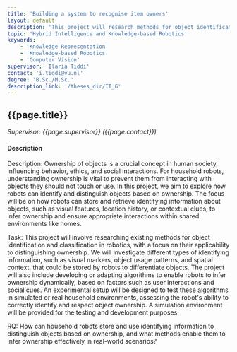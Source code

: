 ```yaml
---
title: 'Building a system to recognise item owners'
layout: default
description: 'This project will research methods for object identification and classification in robotics to distinguish ownership of objects.'
topic: 'Hybrid Intelligence and Knowledge-based Robotics'
keywords: 
    - 'Knowledge Representation'
    - 'Knowledge-based Robotics'
    - 'Computer Vision'
supervisor: 'Ilaria Tiddi'
contact: 'i.tiddi@vu.nl'
degree: 'B.Sc./M.Sc.'
description_link: '/theses_dir/IT_6'
---
```


<!-- The informtation below doesn´t need to be adjusted. It is automatically pulled from the frontmatter-->
## {{page.title}} 
*Supervisor: {{page.supervisor}} ({{page.contact}})*

#### Description

Description: Ownership of objects is a crucial concept in human society, influencing behavior, ethics, and social interactions. For household robots, understanding ownership is vital to prevent them from interacting with objects they should not touch or use. In this project, we aim to explore how robots can identify and distinguish objects based on ownership. The focus will be on how robots can store and retrieve identifying information about objects, such as visual features, location history, or contextual clues, to infer ownership and ensure appropriate interactions within shared environments like homes.

Task: This project will involve researching existing methods for object identification and classification in robotics, with a focus on their applicability to distinguishing ownership. We will investigate different types of identifying information, such as visual markers, object usage patterns, and spatial context, that could be stored by robots to differentiate objects. The project will also include developing or adapting algorithms to enable robots to infer ownership dynamically, based on factors such as user interactions and social cues. An experimental setup will be designed to test these algorithms in simulated or real household environments, assessing the robot's ability to correctly identify and respect object ownership. A simulation environment will be provided for the testing and development purposes.

RQ: How can household robots store and use identifying information to distinguish objects based on ownership, and what methods enable them to infer ownership effectively in real-world scenarios?
